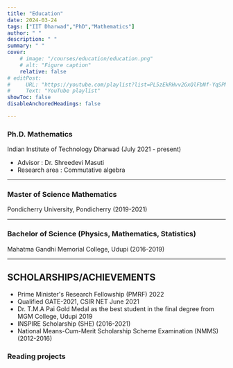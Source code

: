 ```yaml
---
title: "Education"
date: 2024-03-24
tags: ["IIT Dharwad","PhD","Mathematics"]
author: " "
description: " " 
summary: " " 
cover:
    # image: "/courses/education/education.png"
    # alt: "Figure caption"
    relative: false
# editPost:
#     URL: "https://youtube.com/playlist?list=PL5zEkRHvv2GxQlFbNf-YqSPMP6ePc3DQf"
#     Text: "YouTube playlist"
showToc: false
disableAnchoredHeadings: false

---
```


### Ph.D. Mathematics
Indian Institute of Technology Dharwad (July 2021 - present)
- Advisor : Dr. Shreedevi Masuti
- Research area : Commutative algebra

---

### Master of Science Mathematics
Pondicherry University, Pondicherry (2019-2021)

---

### Bachelor of Science (Physics, Mathematics, Statistics)
Mahatma Gandhi Memorial College, Udupi (2016-2019)

---
## SCHOLARSHIPS/ACHIEVEMENTS

+ Prime Minister's Research Fellowship (PMRF) 2022
+ Qualified GATE-2021, CSIR NET June 2021
+ Dr. T.M.A Pai Gold Medal as the best student in the final degree from MGM College, Udupi 2019
+ INSPIRE Scholarship (SHE) (2016-2021)
+  National Means-Cum-Merit Scholarship Scheme Examination (NMMS) (2012-2016)


### Reading projects

<!-- ### <span style="color:blue">
    Reading Projects
</span> -->

